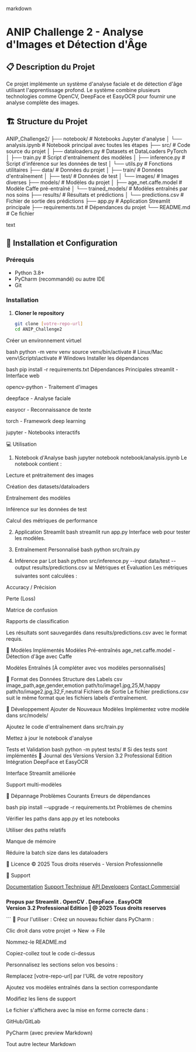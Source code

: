 markdown
# ANIP Challenge 2 - Analyse d'Images et Détection d'Âge

## 📋 Description du Projet
Ce projet implémente un système d'analyse faciale et de détection d'âge utilisant l'apprentissage profond. Le système combine plusieurs technologies comme OpenCV, DeepFace et EasyOCR pour fournir une analyse complète des images.

## 🏗️ Structure du Projet
ANIP_Challenge2/
├── notebook/ # Notebooks Jupyter d'analyse
│ └── analysis.ipynb # Notebook principal avec toutes les étapes
├── src/ # Code source du projet
│ ├── dataloaders.py # Datasets et DataLoaders PyTorch
│ ├── train.py # Script d'entraînement des modèles
│ ├── inference.py # Script d'inférence sur les données de test
│ └── utils.py # Fonctions utilitaires
├── data/ # Données du projet
│ ├── train/ # Données d'entraînement
│ ├── test/ # Données de test
│ └── images/ # Images diverses
├── models/ # Modèles du projet
│ ├── age_net.caffe.model # Modèle Caffe pré-entraîné
│ └── trained_models/ # Modèles entraînés par nos soins
├── results/ # Résultats et prédictions
│ └── predictions.csv # Fichier de sortie des prédictions
├── app.py # Application Streamlit principale
├── requirements.txt # Dépendances du projet
└── README.md # Ce fichier

text

## 🚀 Installation et Configuration

### Prérequis
- Python 3.8+
- PyCharm (recommandé) ou autre IDE
- Git

### Installation
1. **Cloner le repository**
   ```bash
   git clone [votre-repo-url]
   cd ANIP_Challenge2
Créer un environnement virtuel

bash
python -m venv venv
source venv/bin/activate  # Linux/Mac
venv\Scripts\activate     # Windows
Installer les dépendances

bash
pip install -r requirements.txt
Dépendances Principales
streamlit - Interface web

opencv-python - Traitement d'images

deepface - Analyse faciale

easyocr - Reconnaissance de texte

torch - Framework deep learning

jupyter - Notebooks interactifs

💻 Utilisation
1. Notebook d'Analyse
bash
jupyter notebook notebook/analysis.ipynb
Le notebook contient :

Lecture et prétraitement des images

Création des datasets/dataloaders

Entraînement des modèles

Inférence sur les données de test

Calcul des métriques de performance

2. Application Streamlit
bash
streamlit run app.py
Interface web pour tester les modèles.

3. Entraînement Personnalisé
bash
python src/train.py
4. Inférence par Lot
bash
python src/inference.py --input data/test --output results/predictions.csv
📊 Métriques et Évaluation
Les métriques suivantes sont calculées :

Accuracy / Précision

Perte (Loss)

Matrice de confusion

Rapports de classification

Les résultats sont sauvegardés dans results/predictions.csv avec le format requis.

🧠 Modèles Implémentés
Modèles Pré-entraînés
age_net.caffe.model - Détection d'âge avec Caffe

Modèles Entraînés
[À compléter avec vos modèles personnalisés]

📁 Format des Données
Structure des Labels
csv
image_path,age,gender,emotion
path/to/image1.jpg,25,M,happy
path/to/image2.jpg,32,F,neutral
Fichiers de Sortie
Le fichier predictions.csv suit le même format que les fichiers labels d'entraînement.

👥 Développement
Ajouter de Nouveaux Modèles
Implémentez votre modèle dans src/models/

Ajoutez le code d'entraînement dans src/train.py

Mettez à jour le notebook d'analyse

Tests et Validation
bash
python -m pytest tests/  # Si des tests sont implémentés
📝 Journal des Versions
Version 3.2 Professional Edition
Intégration DeepFace et EasyOCR

Interface Streamlit améliorée

Support multi-modèles

🔧 Dépannage
Problèmes Courants
Erreurs de dépendances

bash
pip install --upgrade -r requirements.txt
Problèmes de chemins

Vérifier les paths dans app.py et les notebooks

Utiliser des paths relatifs

Manque de mémoire

Réduire la batch size dans les dataloaders

📄 Licence
© 2025 Tous droits réservés - Version Professionnelle

🤝 Support
<div class="footer-links-alt"> <a href="#" class="footer-link-alt">Documentation</a> <a href="#" class="footer-link-alt">Support Technique</a> <a href="#" class="footer-link-alt">API Developers</a> <a href="#" class="footer-link-alt">Contact Commercial</a> </div><p style="color: var(--text-muted); font-size: 0.9rem; margin-top: 1.5rem; font-weight: bold;"> Propus par Streamlit . OpenCV . DeepFace . EasyOCR<br> Version 3.2 Professional Edition | @ 2025 Tous droits reserves </p> ```
📁 Pour l'utiliser :
Créez un nouveau fichier dans PyCharm :

Clic droit dans votre projet → New → File

Nommez-le README.md

Copiez-collez tout le code ci-dessus

Personnalisez les sections selon vos besoins :

Remplacez [votre-repo-url] par l'URL de votre repository

Ajoutez vos modèles entraînés dans la section correspondante

Modifiez les liens de support

Le fichier s'affichera avec la mise en forme correcte dans :

GitHub/GitLab

PyCharm (avec preview Markdown)

Tout autre lecteur Markdown